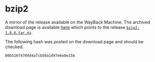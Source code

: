 # bzip2

A mirror of the release available on the WayBack Machine.
The archived download page is available [here](https://web.archive.org/web/20180624184806/http://www.bzip.org/downloads.html) which points to the release [`bzip2-1.0.6.tar.gz`](https://web.archive.org/web/20180624184835/http://www.bzip.org/1.0.6/bzip2-1.0.6.tar.gz).

The following hash was posted on the download page and should be checked.
```
00b516f4704d4a7cb50a1d97e6e8e15b
```
